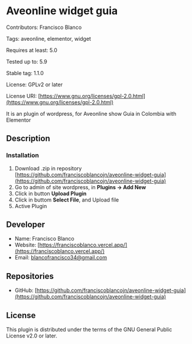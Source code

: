 # Aveonline widget guia
 
Contributors: Francisco Blanco

Tags: aveonline, elementor, widget

Requires at least: 5.0

Tested up to: 5.9

Stable tag:  1.1.0

License: GPLv2 or later

License URI: [https://www.gnu.org/licenses/gpl-2.0.html](https://www.gnu.org/licenses/gpl-2.0.html)

It is an plugin of wordpress, for Aveonline show Guia in Colombia with Elementor

## Description

### Installation

1. Download .zip in repository [https://github.com/franciscoblancojn/aveonline-widget-guia](https://github.com/franciscoblancojn/aveonline-widget-guia)
2. Go to admin of site wordpress, in __Plugins -> Add New__
3. Click in button __Upload Plugin__
4. Click in buttom __Select File__, and Upload file
5. Active Plugin


## Developer

* Name: Francisco Blanco
* Website: [https://franciscoblanco.vercel.app/](https://franciscoblanco.vercel.app/)
* Email: blancofrancisco34@gmail.com

## Repositories

* GitHub: [https://github.com/franciscoblancojn/aveonline-widget-guia](https://github.com/franciscoblancojn/aveonline-widget-guia)
## License
This plugin is distributed under the terms of the GNU General Public License v2.0 or later.






